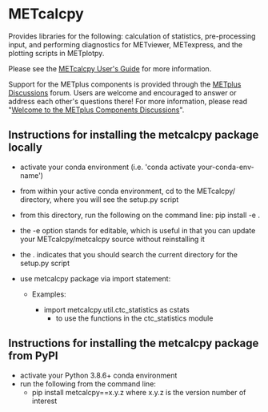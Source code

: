 # METcalcpy
Provides libraries for the following: calculation of statistics, pre-processing input, and performing diagnostics for METviewer, 
METexpress, and the plotting scripts in METplotpy.

Please see the [METcalcpy User's Guide](https://metcalcpy.readthedocs.io/en/latest) for more information.

Support for the METplus components is provided through the
[METplus Discussions](https://github.com/dtcenter/METplus/discussions) forum.
Users are welcome and encouraged to answer or address each other's questions there!  For more
information, please read
"[Welcome to the METplus Components Discussions](https://github.com/dtcenter/METplus/discussions/939)".

Instructions for installing the metcalcpy package locally
---------------------------------------------------------
- activate your conda environment (i.e. 'conda activate your-conda-env-name')
- from within your active conda environment, cd to the METcalcpy/ directory, where you will see the setup.py script
- from this directory, run the following on the command line: pip install -e .
- the -e option stands for editable, which is useful in that you can update your METcalcpy/metcalcpy source without reinstalling it 
- the . indicates that you should search the current directory for the setup.py script

- use metcalcpy package via import statement:
  - Examples:
   
    - import metcalcpy.util.ctc_statistics as cstats
        - to use the functions in the ctc_statistics module
  
Instructions for installing the metcalcpy package from PyPI
-----------------------------------------------------------

- activate your Python 3.8.6+ conda environment
- run the following from the command line:
   -  pip install metcalcpy==x.y.z  where x.y.z is the version number of interest
